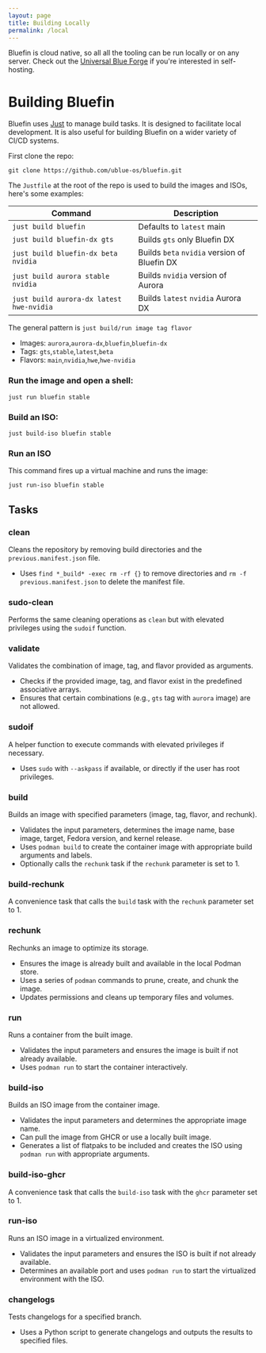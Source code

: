```yaml
---
layout: page
title: Building Locally
permalink: /local
---
```


Bluefin is cloud native, so all all the tooling can be run locally or on any server. Check out the [Universal Blue Forge](https://github.com/ublue-os/forge) if you're interested in self-hosting.

# Building Bluefin

Bluefin uses [Just](https://just.systems) to manage build tasks. It is designed to facilitate local development. It is also useful for building Bluefin on a wider variety of CI/CD systems. 

First clone the repo: 

`git clone https://github.com/ublue-os/bluefin.git`

The `Justfile` at the root of the repo is used to build the images and ISOs, here's some examples: 

| Command | Description | 
|---|---|
|`just build bluefin` | Defaults to `latest` main |
|`just build bluefin-dx gts` | Builds `gts` only Bluefin DX |
|`just build bluefin-dx beta nvidia` | Builds `beta` `nvidia` version of Bluefin DX |
|`just build aurora stable nvidia` | Builds `nvidia` version of Aurora |
|`just build aurora-dx latest hwe-nvidia`  | Builds `latest` `nvidia` Aurora DX | 

The general pattern is `just build/run image tag flavor`

- Images: `aurora`,`aurora-dx`,`bluefin`,`bluefin-dx`
- Tags: `gts`,`stable`,`latest`,`beta`
- Flavors: `main`,`nvidia`,`hwe`,`hwe-nvidia`

### Run the image and open a shell: 

```
just run bluefin stable
```

### Build an ISO: 

```
just build-iso bluefin stable
```

### Run an ISO 
This command fires up a virtual machine and runs the image: 

```
just run-iso bluefin stable
```


## Tasks

### clean
Cleans the repository by removing build directories and the `previous.manifest.json` file.
- Uses `find *_build* -exec rm -rf {}` to remove directories and `rm -f previous.manifest.json` to delete the manifest file.

### sudo-clean
Performs the same cleaning operations as `clean` but with elevated privileges using the `sudoif` function.

### validate
Validates the combination of image, tag, and flavor provided as arguments.
- Checks if the provided image, tag, and flavor exist in the predefined associative arrays.
- Ensures that certain combinations (e.g., `gts` tag with `aurora` image) are not allowed.

### sudoif
A helper function to execute commands with elevated privileges if necessary.
- Uses `sudo` with `--askpass` if available, or directly if the user has root privileges.

### build
Builds an image with specified parameters (image, tag, flavor, and rechunk).
- Validates the input parameters, determines the image name, base image, target, Fedora version, and kernel release.
- Uses `podman build` to create the container image with appropriate build arguments and labels.
- Optionally calls the `rechunk` task if the `rechunk` parameter is set to 1.

### build-rechunk
A convenience task that calls the `build` task with the `rechunk` parameter set to 1.

### rechunk
Rechunks an image to optimize its storage.
- Ensures the image is already built and available in the local Podman store.
- Uses a series of `podman` commands to prune, create, and chunk the image.
- Updates permissions and cleans up temporary files and volumes.

### run
Runs a container from the built image.
- Validates the input parameters and ensures the image is built if not already available.
- Uses `podman run` to start the container interactively.

### build-iso
Builds an ISO image from the container image.
- Validates the input parameters and determines the appropriate image name.
- Can pull the image from GHCR or use a locally built image.
- Generates a list of flatpaks to be included and creates the ISO using `podman run` with appropriate arguments.

### build-iso-ghcr
A convenience task that calls the `build-iso` task with the `ghcr` parameter set to 1.

### run-iso
Runs an ISO image in a virtualized environment.
- Validates the input parameters and ensures the ISO is built if not already available.
- Determines an available port and uses `podman run` to start the virtualized environment with the ISO.

### changelogs
Tests changelogs for a specified branch.
- Uses a Python script to generate changelogs and outputs the results to specified files.
